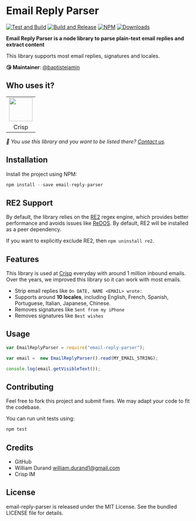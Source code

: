 # Email Reply Parser

[![Test and Build](https://github.com/crisp-oss/email-reply-parser/workflows/Test%20and%20Build/badge.svg?branch=master)](https://github.com/crisp-oss/email-reply-parser/actions?query=workflow%3A%22Test+and+Build%22) [![Build and Release](https://github.com/crisp-oss/email-reply-parser/workflows/Build%20and%20Release/badge.svg)](https://github.com/crisp-oss/email-reply-parser/actions?query=workflow%3A%22Build+and+Release%22) [![NPM](https://img.shields.io/npm/v/email-reply-parser.svg)](https://www.npmjs.com/package/email-reply-parser) [![Downloads](https://img.shields.io/npm/dt/email-reply-parser.svg)](https://www.npmjs.com/package/email-reply-parser)

**Email Reply Parser is a node library to parse plain-text email replies and extract content**

This library supports most email replies, signatures and locales.

**😘 Maintainer**: [@baptistejamin](https://github.com/baptistejamin)

## Who uses it?

<table>
<tr>
<td align="center"><a href="https://crisp.chat/"><img src="https://crisp.chat/favicons/favicon-256x256.png" height="64" /></a></td>
</tr>
<tr>
<td align="center">Crisp</td>
</tr>
</table>

_👋 You use this library and you want to be listed there? [Contact us](https://crisp.chat/)._

## Installation

Install the project using NPM:

``` javascript
npm install --save email-reply-parser
```

## RE2 Support

By default, the library relies on the [RE2](https://github.com/uhop/node-re2) regex engine, which provides better performance and avoids issues like [ReDOS](https://en.wikipedia.org/wiki/ReDoS). By default, RE2 will be installed as a peer dependency.

If you want to explicitly exclude RE2, then `npm uninstall re2`.

## Features

This library is used at [Crisp](https://crisp.chat/) everyday with around 1 million inbound emails. Over the years, we improved this library so it can work with most emails.

- Strip email replies like `On DATE, NAME <EMAIL> wrote:`
- Supports around **10 locales**, including English, French, Spanish, Portuguese, Italian, Japanese, Chinese.
- Removes signatures like `Sent from my iPhone`
- Removes signatures like `Best wishes`

## Usage

``` javascript
var EmailReplyParser = require("email-reply-parser");

var email =  new EmailReplyParser().read(MY_EMAIL_STRING);

console.log(email.getVisibleText());
```

## Contributing

Feel free to fork this project and submit fixes. We may adapt your code to fit the codebase.

You can run unit tests using:

``` javascript
npm test
```

## Credits

* GitHub
* William Durand <william.durand1@gmail.com>
* Crisp IM

## License

email-reply-parser is released under the MIT License. See the bundled LICENSE file for details.

